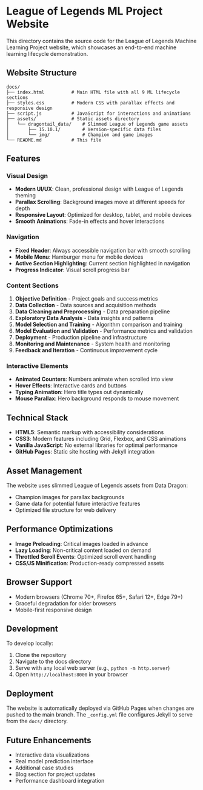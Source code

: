 # League of Legends ML Project Website

This directory contains the source code for the League of Legends Machine Learning Project website, which showcases an end-to-end machine learning lifecycle demonstration.

## Website Structure

```
docs/
├── index.html          # Main HTML file with all 9 ML lifecycle sections
├── styles.css          # Modern CSS with parallax effects and responsive design
├── script.js           # JavaScript for interactions and animations
├── assets/             # Static assets directory
│   └── dragontail_data/    # Slimmed League of Legends game assets
│       ├── 15.10.1/        # Version-specific data files
│       └── img/            # Champion and game images
└── README.md           # This file
```

## Features

### Visual Design
- **Modern UI/UX**: Clean, professional design with League of Legends theming
- **Parallax Scrolling**: Background images move at different speeds for depth
- **Responsive Layout**: Optimized for desktop, tablet, and mobile devices
- **Smooth Animations**: Fade-in effects and hover interactions

### Navigation
- **Fixed Header**: Always accessible navigation bar with smooth scrolling
- **Mobile Menu**: Hamburger menu for mobile devices
- **Active Section Highlighting**: Current section highlighted in navigation
- **Progress Indicator**: Visual scroll progress bar

### Content Sections

1. **Objective Definition** - Project goals and success metrics
2. **Data Collection** - Data sources and acquisition methods
3. **Data Cleaning and Preprocessing** - Data preparation pipeline
4. **Exploratory Data Analysis** - Data insights and patterns
5. **Model Selection and Training** - Algorithm comparison and training
6. **Model Evaluation and Validation** - Performance metrics and validation
7. **Deployment** - Production pipeline and infrastructure
8. **Monitoring and Maintenance** - System health and monitoring
9. **Feedback and Iteration** - Continuous improvement cycle

### Interactive Elements
- **Animated Counters**: Numbers animate when scrolled into view
- **Hover Effects**: Interactive cards and buttons
- **Typing Animation**: Hero title types out dynamically
- **Mouse Parallax**: Hero background responds to mouse movement

## Technical Stack

- **HTML5**: Semantic markup with accessibility considerations
- **CSS3**: Modern features including Grid, Flexbox, and CSS animations
- **Vanilla JavaScript**: No external libraries for optimal performance
- **GitHub Pages**: Static site hosting with Jekyll integration

## Asset Management

The website uses slimmed League of Legends assets from Data Dragon:
- Champion images for parallax backgrounds
- Game data for potential future interactive features
- Optimized file structure for web delivery

## Performance Optimizations

- **Image Preloading**: Critical images loaded in advance
- **Lazy Loading**: Non-critical content loaded on demand
- **Throttled Scroll Events**: Optimized scroll event handling
- **CSS/JS Minification**: Production-ready compressed assets

## Browser Support

- Modern browsers (Chrome 70+, Firefox 65+, Safari 12+, Edge 79+)
- Graceful degradation for older browsers
- Mobile-first responsive design

## Development

To develop locally:
1. Clone the repository
2. Navigate to the docs directory
3. Serve with any local web server (e.g., `python -m http.server`)
4. Open `http://localhost:8000` in your browser

## Deployment

The website is automatically deployed via GitHub Pages when changes are pushed to the main branch. The `_config.yml` file configures Jekyll to serve from the `docs/` directory.

## Future Enhancements

- Interactive data visualizations
- Real model prediction interface
- Additional case studies
- Blog section for project updates
- Performance dashboard integration 